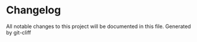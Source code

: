 # Changelog

All notable changes to this project will be documented in this file.
Generated by git-cliff
